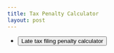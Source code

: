 ```yaml
---
title: Tax Penalty Calculator
layout: post
---
```



<script> function button1() { window.open("https://www.efile.com/late-tax-filing-penalty-calculator/"); } </script>
- <button onclick="button1()">Late tax filing penalty calculator</button>
